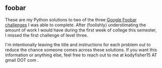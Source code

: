 ## foobar
These are my Python solutions to two of the three <a href='http://www.ibtimes.co.uk/google-foobar-how-searching-web-earned-software-graduate-job-google-1517284'>Google Foobar challenges</a> I was able to complete. After (foolishly) understimating the amount of work I would have during the first week of college this semester, I missed the first challenge of level three. 


I'm intentionally leaving the title and instructions for each problem out to reduce the chance someone comes across these solutions. If you want this information or anything else, feel free to reach out to me at kodyfisher15 AT gmail DOT com .



